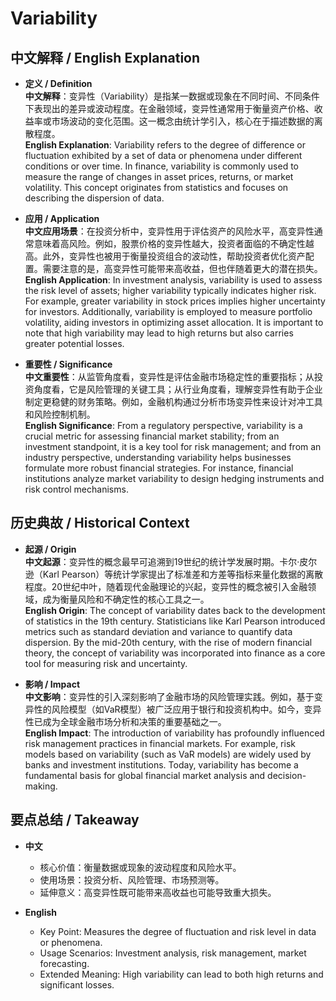 # Variability

## 中文解释 / English Explanation

* **定义 / Definition**  
  **中文解释**：变异性（Variability）是指某一数据或现象在不同时间、不同条件下表现出的差异或波动程度。在金融领域，变异性通常用于衡量资产价格、收益率或市场波动的变化范围。这一概念由统计学引入，核心在于描述数据的离散程度。  
  **English Explanation**: Variability refers to the degree of difference or fluctuation exhibited by a set of data or phenomena under different conditions or over time. In finance, variability is commonly used to measure the range of changes in asset prices, returns, or market volatility. This concept originates from statistics and focuses on describing the dispersion of data.

* **应用 / Application**  
  **中文应用场景**：在投资分析中，变异性用于评估资产的风险水平，高变异性通常意味着高风险。例如，股票价格的变异性越大，投资者面临的不确定性越高。此外，变异性也被用于衡量投资组合的波动性，帮助投资者优化资产配置。需要注意的是，高变异性可能带来高收益，但也伴随着更大的潜在损失。  
  **English Application**: In investment analysis, variability is used to assess the risk level of assets; higher variability typically indicates higher risk. For example, greater variability in stock prices implies higher uncertainty for investors. Additionally, variability is employed to measure portfolio volatility, aiding investors in optimizing asset allocation. It is important to note that high variability may lead to high returns but also carries greater potential losses.

* **重要性 / Significance**  
  **中文重要性**：从监管角度看，变异性是评估金融市场稳定性的重要指标；从投资角度看，它是风险管理的关键工具；从行业角度看，理解变异性有助于企业制定更稳健的财务策略。例如，金融机构通过分析市场变异性来设计对冲工具和风险控制机制。  
  **English Significance**: From a regulatory perspective, variability is a crucial metric for assessing financial market stability; from an investment standpoint, it is a key tool for risk management; and from an industry perspective, understanding variability helps businesses formulate more robust financial strategies. For instance, financial institutions analyze market variability to design hedging instruments and risk control mechanisms.

## 历史典故 / Historical Context

* **起源 / Origin**  
  **中文起源**：变异性的概念最早可追溯到19世纪的统计学发展时期。卡尔·皮尔逊（Karl Pearson）等统计学家提出了标准差和方差等指标来量化数据的离散程度。20世纪中叶，随着现代金融理论的兴起，变异性的概念被引入金融领域，成为衡量风险和不确定性的核心工具之一。  
  **English Origin**: The concept of variability dates back to the development of statistics in the 19th century. Statisticians like Karl Pearson introduced metrics such as standard deviation and variance to quantify data dispersion. By the mid-20th century, with the rise of modern financial theory, the concept of variability was incorporated into finance as a core tool for measuring risk and uncertainty.

* **影响 / Impact**  
  **中文影响**：变异性的引入深刻影响了金融市场的风险管理实践。例如，基于变异性的风险模型（如VaR模型）被广泛应用于银行和投资机构中。如今，变异性已成为全球金融市场分析和决策的重要基础之一。  
  **English Impact**: The introduction of variability has profoundly influenced risk management practices in financial markets. For example, risk models based on variability (such as VaR models) are widely used by banks and investment institutions. Today, variability has become a fundamental basis for global financial market analysis and decision-making.

## 要点总结 / Takeaway

* **中文**  
  - 核心价值：衡量数据或现象的波动程度和风险水平。  
  - 使用场景：投资分析、风险管理、市场预测等。  
  - 延伸意义：高变异性既可能带来高收益也可能导致重大损失。

* **English**  
  - Key Point: Measures the degree of fluctuation and risk level in data or phenomena.  
  - Usage Scenarios: Investment analysis, risk management, market forecasting.  
  - Extended Meaning: High variability can lead to both high returns and significant losses.